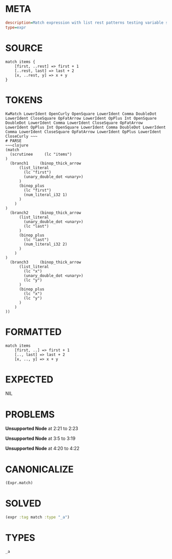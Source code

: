 # META
~~~ini
description=Match expression with list rest patterns testing variable scoping
type=expr
~~~
# SOURCE
~~~roc
match items {
    [first, ..rest] => first + 1
    [..rest, last] => last + 2
    [x, ..rest, y] => x + y
}
~~~
# TOKENS
~~~text
KwMatch LowerIdent OpenCurly OpenSquare LowerIdent Comma DoubleDot LowerIdent CloseSquare OpFatArrow LowerIdent OpPlus Int OpenSquare DoubleDot LowerIdent Comma LowerIdent CloseSquare OpFatArrow LowerIdent OpPlus Int OpenSquare LowerIdent Comma DoubleDot LowerIdent Comma LowerIdent CloseSquare OpFatArrow LowerIdent OpPlus LowerIdent CloseCurly ~~~
# PARSE
~~~clojure
(match
  (scrutinee     (lc "items")
)
  (branch1     (binop_thick_arrow
      (list_literal
        (lc "first")
        (unary_double_dot <unary>)
      )
      (binop_plus
        (lc "first")
        (num_literal_i32 1)
      )
    )
)
  (branch2     (binop_thick_arrow
      (list_literal
        (unary_double_dot <unary>)
        (lc "last")
      )
      (binop_plus
        (lc "last")
        (num_literal_i32 2)
      )
    )
)
  (branch3     (binop_thick_arrow
      (list_literal
        (lc "x")
        (unary_double_dot <unary>)
        (lc "y")
      )
      (binop_plus
        (lc "x")
        (lc "y")
      )
    )
))
~~~
# FORMATTED
~~~roc
match items
	[first, ..] => first + 1
	[.., last] => last + 2
	[x, .., y] => x + y
~~~
# EXPECTED
NIL
# PROBLEMS
**Unsupported Node**
at 2:21 to 2:23

**Unsupported Node**
at 3:5 to 3:19

**Unsupported Node**
at 4:20 to 4:22

# CANONICALIZE
~~~clojure
(Expr.match)
~~~
# SOLVED
~~~clojure
(expr :tag match :type "_a")
~~~
# TYPES
~~~roc
_a
~~~

